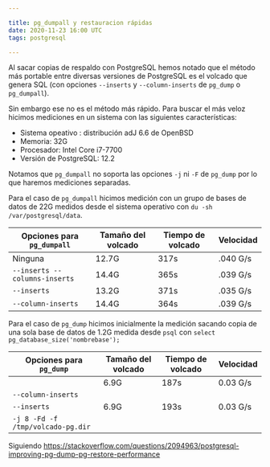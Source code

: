 ```yaml
---

title: pg_dumpall y restauracion rápidas
date: 2020-11-23 16:00 UTC
tags: postgresql

---
```


Al sacar copias de respaldo con PostgreSQL hemos notado que el método más 
portable entre diversas versiones de PostgreSQL es el volcado que genera
SQL (con opciones `--inserts` y `--column-inserts` de `pg_dump` o 
`pg_dumpall`).

Sin embargo ese no es el método más rápido. Para buscar el más veloz
hicimos mediciones en un sistema con las siguientes características:

* Sistema opeativo : distribución adJ 6.6 de OpenBSD 
* Memoria: 32G
* Procesador: Intel Core i7-7700
* Versión de PostgreSQL: 12.2

Notamos que `pg_dumpall` no soporta las opciones `-j` ni `-F` de `pg_dump` por
lo que haremos mediciones separadas.

Para el caso de `pg_dumpall` hicimos medición con un grupo de bases de 
datos de 22G medidos desde el sistema operativo 
con `du -sh /var/postgresql/data`.

| Opciones para `pg_dumpall` | Tamaño del volcado | Tiempo de volcado | Velocidad |
|--|--|--|--|
| Ninguna | 12.7G | 317s | .040 G/s |
| `--inserts --columns-inserts` | 14.4G | 365s | .039 G/s |
| `--inserts` |  13.2G | 371s |  .035 G/s |
| `--column-inserts` |  14.4G | 364s | .039 G/s |

Para el caso de `pg_dump` hicimos inicialmente la medición sacando copia de una sola base
de datos de 1.2G medida desde `psql` con `select pg_database_size('nombrebase');`

| Opciones para `pg_dump` | Tamaño del volcado | Tiempo de volcado | Velocidad |
|--|--|--|--|
| | 6.9G | 187s | 0.03 G/s |
| `--column-inserts` |  |  | |
| `--inserts` |  6.9G | 193s | 0.03 G/s |
| `-j 8 -Fd -f /tmp/volcado-pg.dir` |   |  | |

Siguiendo
https://stackoverflow.com/questions/2094963/postgresql-improving-pg-dump-pg-restore-performance




